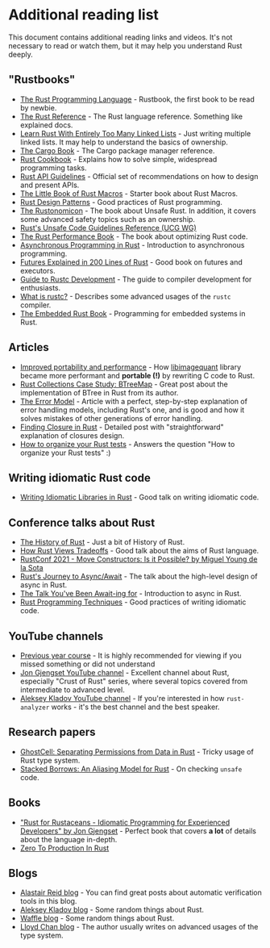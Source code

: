 # Additional reading list

This document contains additional reading links and videos. It's not necessary to read or watch them, but it may help you understand Rust deeply.

## "Rustbooks"

- [The Rust Programming Language](https://doc.rust-lang.org/book/) - Rustbook, the first book to be read by newbie.
- [The Rust Reference](https://doc.rust-lang.org/stable/reference/) - The Rust language reference. Something like explained docs.
- [Learn Rust With Entirely Too Many Linked Lists](https://rust-unofficial.github.io/too-many-lists/) - Just writing multiple linked lists. It may help to understand the basics of ownership.
- [The Cargo Book](https://doc.rust-lang.org/cargo/) - The Cargo package manager reference.
- [Rust Cookbook](https://rust-lang-nursery.github.io/rust-cookbook/intro.html) - Explains how to solve simple, widespread programming tasks.
- [Rust API Guidelines](https://rust-lang.github.io/api-guidelines/about.html) - Official set of recommendations on how to design and present APIs.
- [The Little Book of Rust Macros](https://danielkeep.github.io/tlborm/book/index.html) - Starter book about Rust Macros.
- [Rust Design Patterns](https://rust-unofficial.github.io/patterns/intro.html) - Good practices of Rust programming.
- [The Rustonomicon](https://doc.rust-lang.org/nomicon/index.html) - The book about Unsafe Rust. In addition, it covers some advanced safety topics such as an ownership.
- [Rust's Unsafe Code Guidelines Reference (UCG WG)](https://rust-lang.github.io/unsafe-code-guidelines/introduction.html)
- [The Rust Performance Book](https://nnethercote.github.io/perf-book/title-page.html) - The book about optimizing Rust code.
- [Asynchronous Programming in Rust](https://rust-lang.github.io/async-book/01_getting_started/01_chapter.html) - Introduction to asynchronous programming.
- [Futures Explained in 200 Lines of Rust](https://cfsamson.github.io/books-futures-explained/introduction.html) - Good book on futures and executors.
- [Guide to Rustc Development](https://rustc-dev-guide.rust-lang.org) - The guide to compiler development for enthusiasts.
- [What is rustc?](https://doc.rust-lang.org/rustc/what-is-rustc.html) - Describes some advanced usages of the `rustc` compiler.
- [The Embedded Rust Book](https://docs.rust-embedded.org/book/) - Programming for embedded systems in Rust.

## Articles

- [Improved portability and performance](https://pngquant.org/rust.html) - How [libimagequant](https://github.com/ImageOptim/libimagequant) library became more performant and **portable (!)** by rewriting C code to Rust.
- [Rust Collections Case Study: BTreeMap](https://cglab.ca/~abeinges/blah/rust-btree-case/) - Great post about the implementation of BTree in Rust from its author.
- [The Error Model](http://joeduffyblog.com/2016/02/07/the-error-model/) - Article with a perfect, step-by-step explanation of error handling models, including Rust's one, and is good and how it solves mistakes of other generations of error handling.
- [Finding Closure in Rust](https://huonw.github.io/blog/2015/05/finding-closure-in-rust/) - Detailed post with "straightforward" explanation of closures design.
- [How to organize your Rust tests](https://blog.logrocket.com/how-to-organize-your-rust-tests/) - Answers the question "How to organize your Rust tests" :)

## Writing idiomatic Rust code

- [Writing Idiomatic Libraries in Rust](https://www.youtube.com/watch?v=0zOg8_B71gE) - Good talk on writing idiomatic code.

## Conference talks about Rust

- [The History of Rust](https://www.youtube.com/watch?v=79PSagCD_AY) - Just a bit of History of Rust.
- [How Rust Views Tradeoffs](https://www.youtube.com/watch?v=2ajos-0OWts) - Good talk about the aims of Rust language.
- [RustConf 2021 - Move Constructors: Is it Possible? by Miguel Young de la Sota](https://www.youtube.com/watch?v=UrDhMWISR3w)
- [Rust's Journey to Async/Await](https://www.youtube.com/watch?v=lJ3NC-R3gSI) - The talk about the high-level design of async in Rust.
- [The Talk You've Been Await-ing for](https://www.youtube.com/watch?v=NNwK5ZPAJCk) - Introduction to async in Rust.
- [Rust Programming Techniques](https://www.youtube.com/watch?v=vqavdUGKeb4) - Good practices of writing idiomatic code.

## YouTube channels

- [Previous year course](https://www.youtube.com/watch?v=XDv4I3_4Ubs&list=PL4_hYwCyhAvbeLzi699gqMUA4UaPkcdmJ) - It is highly recommended for viewing if you missed something or did not understand
- [Jon Gjengset YouTube channel](https://www.youtube.com/c/JonGjengset/featured) - Excellent channel about Rust, especially "Crust of Rust" series, where several topics covered from intermediate to advanced level.
- [Aleksey Kladov YouTube channel](https://www.youtube.com/channel/UCLd3PQ6J0C-VuNBozsXGUWg/featured) - If you're interested in how `rust-analyzer` works - it's the best channel and the best speaker.

## Research papers

- [GhostCell: Separating Permissions from Data in Rust](http://plv.mpi-sws.org/rustbelt/ghostcell/paper.pdf) - Tricky usage of Rust type system.
- [Stacked Borrows: An Aliasing Model for Rust](https://plv.mpi-sws.org/rustbelt/stacked-borrows/paper.pdf) - On checking `unsafe` code.

## Books

- ["Rust for Rustaceans - Idiomatic Programming for Experienced Developers" by Jon Gjengset](https://nostarch.com/rust-rustaceans) - Perfect book that covers **a lot** of details about the language in-depth.
- [Zero To Production In Rust](https://www.zero2prod.com/index.html?country=Netherlands&discount_code=VAT20)

## Blogs

- [Alastair Reid blog](https://alastairreid.github.io) - You can find great posts about automatic verification tools in this blog.
- [Aleksey Kladov blog](https://matklad.github.io) - Some random things about Rust.
- [Waffle blog](https://ihatereality.space) - Some random things about Rust.
- [Lloyd Chan blog](https://beachape.com) - The author usually writes on advanced usages of the type system.
